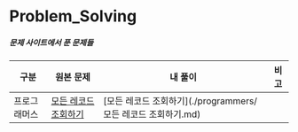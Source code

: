 # Problem_Solving

##### 문제 사이트에서 푼 문제들



| 구분         | 원본 문제                                                    | 내 풀이                                                      | 비고 |
| ------------ | ------------------------------------------------------------ | ------------------------------------------------------------ | ---- |
| 프로그래머스 | [모든 레코드 조회하기](https://programmers.co.kr/learn/courses/30/lessons/59034) | [모든 레코드 조회하기](./programmers/모든 레코드 조회하기.md) |      |

